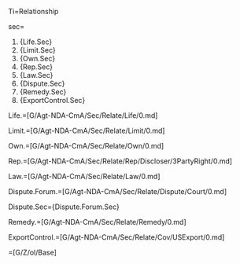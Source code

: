 Ti=Relationship

sec=<ol><li>{Life.Sec}<li>{Limit.Sec}<li>{Own.Sec}<li>{Rep.Sec}<li>{Law.Sec}<li>{Dispute.Sec}<li>{Remedy.Sec}<li>{ExportControl.Sec}</ol>

Life.=[G/Agt-NDA-CmA/Sec/Relate/Life/0.md]

Limit.=[G/Agt-NDA-CmA/Sec/Relate/Limit/0.md]

Own.=[G/Agt-NDA-CmA/Sec/Relate/Own/0.md]

Rep.=[G/Agt-NDA-CmA/Sec/Relate/Rep/Discloser/3PartyRight/0.md]

Law.=[G/Agt-NDA-CmA/Sec/Relate/Law/0.md]

Dispute.Forum.=[G/Agt-NDA-CmA/Sec/Relate/Dispute/Court/0.md]

Dispute.Sec={Dispute.Forum.Sec}

Remedy.=[G/Agt-NDA-CmA/Sec/Relate/Remedy/0.md]

ExportControl.=[G/Agt-NDA-CmA/Sec/Relate/Cov/USExport/0.md]

=[G/Z/ol/Base]